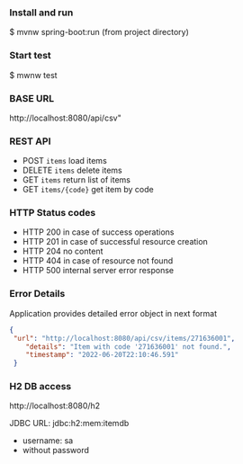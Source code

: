 ### Install and run
$ mvnw spring-boot:run (from project directory)

### Start test
$ mwnw test

### BASE URL
http://localhost:8080/api/csv"

### REST API
* POST `items`  load items
* DELETE `items`  delete items
* GET  `items` return list of items
* GET `items/{code}` get item by code

### HTTP Status codes
* HTTP 200 in case of success operations
* HTTP 201 in case of successful resource creation
* HTTP 204 no content
* HTTP 404 in case of resource not found
* HTTP 500 internal server error response

### Error Details
Application provides detailed error object in next format
```json
{
 "url": "http://localhost:8080/api/csv/items/271636001",
    "details": "Item with code '271636001' not found.",
    "timestamp": "2022-06-20T22:10:46.591"
 }
```

### H2 DB access
http://localhost:8080/h2

JDBC URL: jdbc:h2:mem:itemdb

* username: sa
* without password
